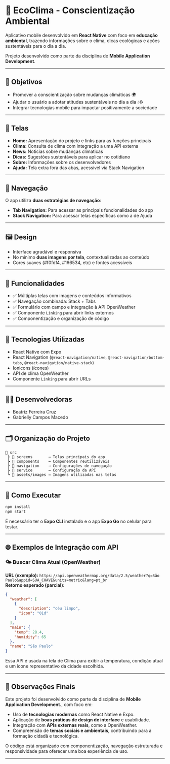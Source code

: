 # 🌱 EcoClima - Conscientização Ambiental

Aplicativo mobile desenvolvido em **React Native** com foco em **educação ambiental**, trazendo informações sobre o clima, dicas ecológicas e ações sustentáveis para o dia a dia.

Projeto desenvolvido como parte da disciplina de **Mobile Application Development**.

---

## 🎯 Objetivos

- Promover a conscientização sobre mudanças climáticas 🌍
- Ajudar o usuário a adotar atitudes sustentáveis no dia a dia 💧♻️
- Integrar tecnologias mobile para impactar positivamente a sociedade

---

## 📱 Telas

- **Home:** Apresentação do projeto e links para as funções principais  
- **Clima:** Consulta de clima com integração a uma API externa
- **News:** Noticias sobre mudanças climaticas
- **Dicas:** Sugestões sustentáveis para aplicar no cotidiano  
- **Sobre:** Informações sobre os desenvolvedores  
- **Ajuda:** Tela extra fora das abas, acessível via Stack Navigation

---

## 🧭 Navegação

O app utiliza **duas estratégias de navegação**:

- **Tab Navigation:** Para acessar as principais funcionalidades do app  
- **Stack Navigation:** Para acessar telas específicas como a de Ajuda

---

## 🖼️ Design

- Interface agradável e responsiva  
- No mínimo **duas imagens por tela**, contextualizadas ao conteúdo  
- Cores suaves (#f0fdf4, #166534, etc) e fontes acessíveis

---

## 🧩 Funcionalidades

- ✅ Múltiplas telas com imagens e conteúdos informativos  
- ✅ Navegação combinada: Stack + Tabs  
- ✅ Formulário com campo e integração à API OpenWeather
- ✅ Componente `Linking` para abrir links externos  
- ✅ Componentização e organização de código

---

## 🔗 Tecnologias Utilizadas

- React Native com Expo
- React Navigation (`@react-navigation/native`, `@react-navigation/bottom-tabs`, `@react-navigation/native-stack`)
- Ionicons (ícones)
- API de clima OpenWeather
- Componente `Linking` para abrir URLs

---

## 👩‍💻 Desenvolvedoras

- Beatriz Ferreira Cruz
- Gabrielly Campos Macedo

---

## 🗂️ Organização do Projeto

```
📁 src
 ┣ 📁 screens       → Telas principais do app
 ┣ 📁 components    → Componentes reutilizáveis
 ┣ 📁 navigation    → Configurações de navegação
 ┣ 📁 service       → Configuração da API
 ┗ 📁 assets/images → Imagens utilizadas nas telas

```

---

## 🚀 Como Executar

```bash
npm install
npm start
```

É necessário ter o **Expo CLI** instalado e o app **Expo Go** no celular para testar.

---

## 🌐 Exemplos de Integração com API

### 🌤️ Buscar Clima Atual (OpenWeather)
**URL (exemplo):** `https://api.openweathermap.org/data/2.5/weather?q=São Paulo&appid=SUA_CHAVE&units=metric&lang=pt_br`  
**Retorno esperado (parcial):**
```json
{
  "weather": [
    {
      "description": "céu limpo",
      "icon": "01d"
    }
  ],
  "main": {
    "temp": 28.4,
    "humidity": 65
  },
  "name": "São Paulo"
}
```

Essa API é usada na tela de Clima para exibir a temperatura, condição atual e um ícone representativo da cidade escolhida.

---

## 📝 Observações Finais

Este projeto foi desenvolvido como parte da disciplina de **Mobile Application Development.**, com foco em:

- Uso de **tecnologias modernas** como React Native e Expo.
- Aplicação de **boas práticas de design de interface** e usabilidade.
- Integração com **APIs externas reais**, como a OpenWeather.
- Compreensão de **temas sociais e ambientais**, contribuindo para a formação cidadã e tecnológica.

O código está organizado com componentização, navegação estruturada e responsividade para oferecer uma boa experiência de uso.

---
